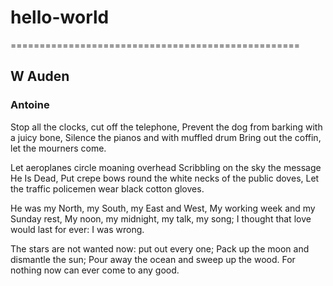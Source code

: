 # hello-world
==================================================
## W Auden
### Antoine

Stop all the clocks, cut off the telephone,
Prevent the dog from barking with a juicy bone,
Silence the pianos and with muffled drum
Bring out the coffin, let the mourners come. 

Let aeroplanes circle moaning overhead
Scribbling on the sky the message He Is Dead,
Put crepe bows round the white necks of the public doves,
Let the traffic policemen wear black cotton gloves. 

He was my North, my South, my East and West,
My working week and my Sunday rest,
My noon, my midnight, my talk, my song;
I thought that love would last for ever: I was wrong.

The stars are not wanted now: put out every one;
Pack up the moon and dismantle the sun;
Pour away the ocean and sweep up the wood.
For nothing now can ever come to any good.
